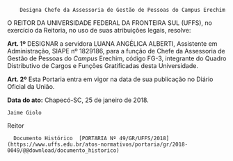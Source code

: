         Designa Chefe da Assessoria de Gestão de Pessoas do Campus Erechim  

O REITOR DA UNIVERSIDADE FEDERAL DA FRONTEIRA SUL (UFFS), no exercício da Reitoria, no uso de suas atribuições legais, resolve:

  

 **Art. 1º** DESIGNAR a servidora LUANA ANGÉLICA ALBERTI, Assistente em Administração, SIAPE nº 1829186, para a função de Chefe da Assessoria de Gestão de Pessoas do *Campus* Erechim, código FG-3, integrante do Quadro Distributivo de Cargos e Funções Gratificadas desta Universidade.

  

 **Art. 2º** Esta Portaria entra em vigor na data de sua publicação no Diário Oficial da União.

   **Data do ato:** Chapecó-SC, 25 de janeiro de 2018.   
 

    Jaime Giolo   
 Reitor 

      Documento Histórico  [PORTARIA Nº 49/GR/UFFS/2018](https://www.uffs.edu.br/atos-normativos/portaria/gr/2018-0049/@@download/documento_historico)     
      